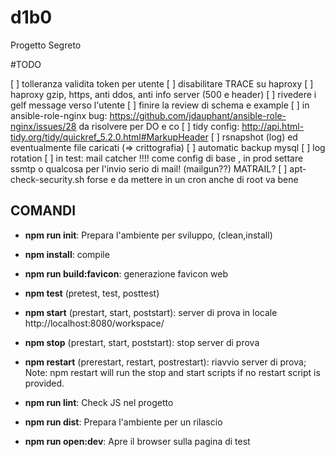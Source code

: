 # d1b0
Progetto Segreto


#TODO

[ ] tolleranza validita token per utente
[ ] disabilitare TRACE su haproxy
[ ] haproxy gzip, https, anti ddos, anti info server (500 e header)
[ ] rivedere i gelf message verso l'utente
[ ] finire la review di schema e example
[ ] in ansible-role-nginx bug: https://github.com/jdauphant/ansible-role-nginx/issues/28 da risolvere per DO e co
[ ] tidy config: http://api.html-tidy.org/tidy/quickref_5.2.0.html#MarkupHeader
[ ] rsnapshot (log) ed eventualmente file caricati (=> crittografia)
[ ] automatic backup mysql
[ ] log rotation
[ ] in test: mail catcher !!!! come config di base , in prod settare ssmtp o qualcosa per l'invio serio di mail! (mailgun??) MATRAIL?
[ ] apt-check-security.sh forse e da mettere in un cron anche di root va bene

## COMANDI

  * **npm run init**: Prepara l'ambiente per sviluppo, (clean,install)

  * **npm install**: compile

  * **npm run build:favicon**: generazione favicon web

  * **npm test** (pretest, test, posttest)

  * **npm start** (prestart, start, poststart): server di prova in locale http://localhost:8080/workspace/

  * **npm stop** (prestart, start, poststart): stop server di prova

  * **npm restart** (prerestart, restart, postrestart): riavvio server di prova; Note: npm restart will run the stop and start scripts if no restart script is provided.

  * **npm run lint**: Check JS nel progetto

  * **npm run dist**: Prepara l'ambiente per un rilascio

  * **npm run open:dev**: Apre il browser sulla pagina di test
